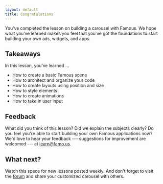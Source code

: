 ```yaml
---
layout: default
title: Congratulations
---
```


<span class="intro-graf">
You've completed the lesson on building a carousel with Famous. We hope what you've learned makes you feel that you've got the foundations to start building your own ads, widgets, and apps.
</span>

## Takeaways

In this lesson, you've learned ...

* How to create a basic Famous scene
* How to architect and organize your code
* How to create layouts using position and size
* How to style elements
* How to create animations
* How to take in user input

## Feedback

What did you think of this lesson? Did we explain the subjects clearly? Do you feel you're able to start building your own Famous applications now? We'd love to hear your feedback --- suggestions for improvement are welcomed --- at [learn@famo.us](mailto:learn@famo.us).

## What next?

Watch this space for new lessons posted weekly. And don't forget to visit the [forum](#) and share your customized carousel with others.
